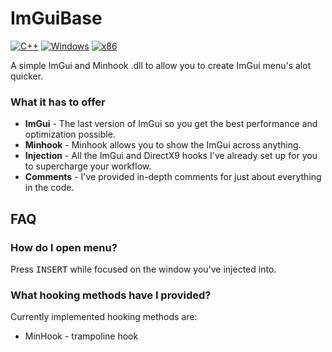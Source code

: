 # ImGuiBase
[![C++](https://img.shields.io/badge/language-C%2B%2B-%23f34b7d.svg?style=plastic)](https://en.wikipedia.org/wiki/C%2B%2B) 
[![Windows](https://img.shields.io/badge/platform-Windows-0078d7.svg?style=plastic)](https://en.wikipedia.org/wiki/Microsoft_Windows) 
[![x86](https://img.shields.io/badge/arch-x86-red.svg?style=plastic)](https://en.wikipedia.org/wiki/X86) 

A simple ImGui and Minhook .dll to allow you to create ImGui menu's alot quicker.

### What it has to offer
*   **ImGui** - The last version of ImGui so you get the best performance and optimization possible.
*   **Minhook** - Minhook allows you to show the ImGui across anything.
*   **Injection** - All the ImGui and DirectX9 hooks I've already set up for you to supercharge your workflow.
*   **Comments** - I've provided in-depth comments for just about everything in the code.

## FAQ

### How do I open menu?
Press <kbd>INSERT</kbd> while focused on the window you've injected into.

### What hooking methods have I provided?
Currently implemented hooking methods are:
*   MinHook - trampoline hook
